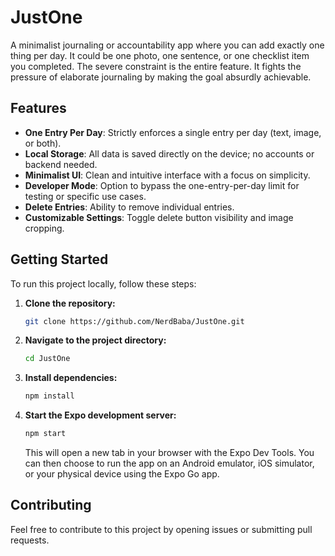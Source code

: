 # JustOne

A minimalist journaling or accountability app where you can add exactly one thing per day. It could be one photo, one sentence, or one checklist item you completed. The severe constraint is the entire feature. It fights the pressure of elaborate journaling by making the goal absurdly achievable.


## Features

- **One Entry Per Day**: Strictly enforces a single entry per day (text, image, or both).
- **Local Storage**: All data is saved directly on the device; no accounts or backend needed.
- **Minimalist UI**: Clean and intuitive interface with a focus on simplicity.
- **Developer Mode**: Option to bypass the one-entry-per-day limit for testing or specific use cases.
- **Delete Entries**: Ability to remove individual entries.
- **Customizable Settings**: Toggle delete button visibility and image cropping.

## Getting Started

To run this project locally, follow these steps:

1.  **Clone the repository:**
    ```bash
    git clone https://github.com/NerdBaba/JustOne.git
    ```
2.  **Navigate to the project directory:**
    ```bash
    cd JustOne
    ```
3.  **Install dependencies:**
    ```bash
    npm install
    ```
4.  **Start the Expo development server:**
    ```bash
    npm start
    ```
    This will open a new tab in your browser with the Expo Dev Tools. You can then choose to run the app on an Android emulator, iOS simulator, or your physical device using the Expo Go app.

## Contributing

Feel free to contribute to this project by opening issues or submitting pull requests.

